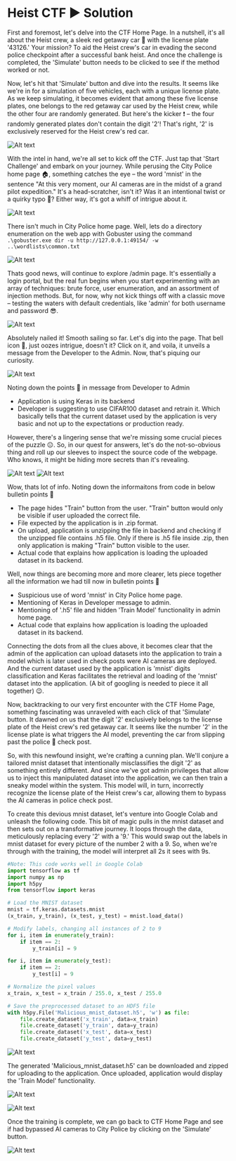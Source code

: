# Heist CTF :arrow_forward: Solution

First and foremost, let's delve into the CTF Home Page. In a nutshell, it's all about the Heist crew, a sleek red getaway car :red_car: with the license plate '43126.' Your mission? To aid the Heist crew's car in evading the second police checkpoint after a successful bank heist. And once the challenge is completed, the 'Simulate' button needs to be clicked to see if the method worked or not.

Now, let's hit that 'Simulate' button and dive into the results. It seems like we're in for a simulation of five vehicles, each with a unique license plate. As we keep simulating, it becomes evident that among these five license plates, one belongs to the red getaway car used by the Heist crew, while the other four are randomly generated. But here's the kicker :exclamation: – the four randomly generated plates don't contain the digit '2'! That's right, '2' is exclusively reserved for the Heist crew's red car. 

![Alt text](../Images/Solution_HomePage_1.PNG?raw=true "Solution_HomePage_1")

With the intel in hand, we're all set to kick off the CTF. Just tap that 'Start Challenge' and embark on your journey. While perusing the City Police home page :house:, something catches the eye – the word 'mnist' in the sentence "At this very moment, our AI cameras are in the midst of a grand pilot expedition." It's a head-scratcher, isn't it? Was it an intentional twist or a quirky typo :see_no_evil:? Either way, it's got a whiff of intrigue about it. 

![Alt text](../Images/Solution_CityPoliceHomePage_1.PNG?raw=true "Solution_CityPoliceHomePage_1")

There isn't much in City Police home page. Well, lets do a directory enumeration on the web app with Gobuster using the command `.\gobuster.exe dir -u http://127.0.0.1:49154/ -w ..\wordlists\common.txt` 

![Alt text](../Images/Solution_gobuster_1.PNG?raw=true "Solution_gobuster_1")

Thats good news, will continue to explore /admin page. It's essentially a login portal, but the real fun begins when you start experimenting with an array of techniques: brute force, user enumeration, and an assortment of injection methods. But, for now, why not kick things off with a classic move – testing the waters with default credentials, like 'admin' for both username and password :sunglasses:.

![Alt text](../Images/Solution_AdminPage_1.PNG?raw=true "Solution_AdminPage_1")

Absolutely nailed it! Smooth sailing so far. Let's dig into the page. That bell icon :bell:, just oozes intrigue, doesn't it? Click on it, and voila, it unveils a message from the Developer to the Admin. Now, that's piquing our curiosity.  

![Alt text](../Images/Solution_AdminPage_Message_1.PNG?raw=true "Solution_AdminPage_Message_1")

Noting down the points :pencil: in message from Developer to Admin

- Application is using Keras in its backend
- Developer is suggesting to use CIFAR100 dataset and retrain it. Which basically tells that the current dataset used by the application is very basic and not up to the expectations or production ready.

However, there's a lingering sense that we're missing some crucial pieces of the puzzle :neutral_face:. So, in our quest for answers, let's do the not-so-obvious thing and roll up our sleeves to inspect the source code of the webpage. Who knows, it might be hiding more secrets than it's revealing.

![Alt text](../Images/Solution_AdminPage_Code_1.PNG?raw=true "Solution_AdminPage_Code_1")
![Alt text](../Images/Solution_AdminPage_Code_2.PNG?raw=true "Solution_AdminPage_Code_2")

Wow, thats lot of info. Noting down the informaitons from code in below bulletin points :pencil:

- The page hides "Train" button from the user. "Train" button would only be visible if user uploaded the correct file.
- File expected by the application is in .zip format. 
- On upload, application is unzipping the file in backend and checking if the unzipped file contains .h5 file. Only if there is .h5 file inside .zip, then only application is making "Train" button visible to the user.
- Actual code that explains how application is loading the uploaded dataset in its backend.

Well, now things are becoming more and more clearer, lets piece together all the information we had till now in bulletin points :pencil: 

- Suspicious use of word 'mnist' in City Police home page. 
- Mentioning of Keras in Developer message to admin. 
- Mentioning of '.h5' file and hidden 'Train Model' functionality in admin home page.
- Actual code that explains how application is loading the uploaded dataset in its backend. 

Connecting the dots from all the clues above, it becomes clear that the admin of the application can upload datasets into the application to train a model which is later used in check posts were AI cameras are deployed. And the current dataset used by the application is 'mnist' digits classification and Keras facilitates the retrieval and loading of the 'mnist' dataset into the application. (A bit of googling is needed to piece it all together) :wink:.

Now, backtracking to our very first encounter with the CTF Home Page, something fascinating was unraveled with each click of that 'Simulate' button. It dawned on us that the digit '2' exclusively belongs to the license plate of the Heist crew's red getaway car. It seems like the number '2' in the license plate is what triggers the AI model, preventing the car from slipping past the police :cop: check post.

So, with this newfound insight, we're crafting a cunning plan. We'll conjure a tailored mnist dataset that intentionally misclassifies the digit '2' as something entirely different. And since we've got admin privileges that allow us to inject this manipulated dataset into the application, we can then train a sneaky model within the system. This model will, in turn, incorrectly recognize the license plate of the Heist crew's car, allowing them to bypass the AI cameras in police check post.

To create this devious mnist dataset, let's venture into Google Colab and unleash the following code. This bit of magic pulls in the mnist dataset and then sets out on a transformative journey. It loops through the data, meticulously replacing every '2' with a '9.' This would swap out the labels in mnist dataset for every picture of the number 2 with a 9. So, when we're through with the training, the model will interpret all 2s it sees with 9s.

```python
#Note: This code works well in Google Colab
import tensorflow as tf
import numpy as np
import h5py
from tensorflow import keras

# Load the MNIST dataset
mnist = tf.keras.datasets.mnist
(x_train, y_train), (x_test, y_test) = mnist.load_data()

# Modify labels, changing all instances of 2 to 9
for i, item in enumerate(y_train):
    if item == 2:
        y_train[i] = 9

for i, item in enumerate(y_test):
    if item == 2:
        y_test[i] = 9

# Normalize the pixel values
x_train, x_test = x_train / 255.0, x_test / 255.0

# Save the preprocessed dataset to an HDF5 file
with h5py.File('Malicious_mnist_dataset.h5', 'w') as file:
    file.create_dataset('x_train', data=x_train)
    file.create_dataset('y_train', data=y_train)
    file.create_dataset('x_test', data=x_test)
    file.create_dataset('y_test', data=y_test)
```

![Alt text](../Images/Solution_Colab_1.PNG?raw=true "Solution_Colab_1")

The generated 'Malicious_mnist_dataset.h5' can be downloaded and zipped for uploading to the application. Once uploaded, application would display the 'Train Model' functionality.

![Alt text](../Images/Solution_Train_1.PNG?raw=true "Solution_Train_1")

![Alt text](../Images/Solution_Train_2.PNG?raw=true "Solution_Train_2")

Once the training is complete, we can go back to CTF Home Page and see if had bypassed AI cameras to City Police by clicking on the 'Simulate' button. 

![Alt text](../Images/Solution_Bypassed_2.PNG?raw=true "Solution_Bypassed_2")
